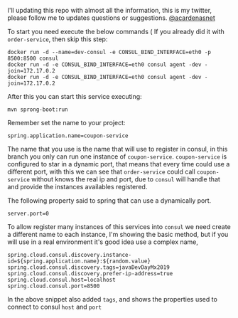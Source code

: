 I'll updating this repo with almost all the information, this is my twitter, please follow me to updates questions or suggestions.
[@acardenasnet](https://twitter.com/acardenasnet)

To start you need execute the below commands ( If you already did it with `order-service`, then skip this step:

```shell script
docker run -d --name=dev-consul -e CONSUL_BIND_INTERFACE=eth0 -p 8500:8500 consul
docker run -d -e CONSUL_BIND_INTERFACE=eth0 consul agent -dev -join=172.17.0.2
docker run -d -e CONSUL_BIND_INTERFACE=eth0 consul agent -dev -join=172.17.0.2
```

After this you can start this service executing:

````shell script
mvn sprong-boot:run
````

Remember set the name to your project:
```properties
spring.application.name=coupon-service
```

The name that you use is the name that will use to register in consul, in this branch you only can run one instance of `coupon-service`.
`coupon-service` is configured to star in a dynamic port, that means that every time could use a different port, with this we can see that `order-service` could call `coupon-service` without knows the real ip and port, due to `consul` will handle that and provide the instances availables registered.

The following property said to spring that can use a dynamically port.
```properties
server.port=0
```

To allow register many instances of this services into `consul` we need create a different name to each instance, I'm showing the basic method, but if you will use in a real environment it's good idea use a complex name,

```properties
spring.cloud.consul.discovery.instance-id=${spring.application.name}:${random.value}
spring.cloud.consul.discovery.tags=javaDevDayMx2019
spring.cloud.consul.discovery.prefer-ip-address=true
spring.cloud.consul.host=localhost
spring.cloud.consul.port=8500
```

In the above snippet also added `tags`, and shows the properties used to connect to consul `host` and `port`

